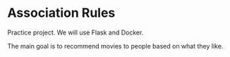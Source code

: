 # Association Rules

Practice project. We will use Flask and Docker.

The main goal is to recommend movies to people based on what they like.
